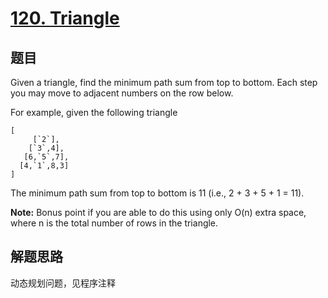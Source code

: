 # [120. Triangle](https://leetcode.com/problems/triangle/)

## 题目
Given a triangle, find the minimum path sum from top to bottom. Each step you may move to adjacent numbers on the row below.

For example, given the following triangle
```
[
     [`2`],
    [`3`,4],
   [6,`5`,7],
  [4,`1`,8,3]
]
```

The minimum path sum from top to bottom is 11 (i.e., 2 + 3 + 5 + 1 = 11).

**Note:**
Bonus point if you are able to do this using only O(n) extra space, where n is the total number of rows in the triangle.

## 解题思路
动态规划问题，见程序注释
